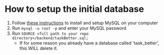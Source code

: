 # How to setup the initial database
1. Follow [these instructions](https://dev.mysql.com/doc/mysql-getting-started/en/) to install and setup MySQL on your computer
2. Run `mysql -u root -p` and enter your MySQL password
3. Run `SOURCE <full path to your repo directory>/backend/taskBetter.sql;`
   - If for some reason you already have a database called 'task_better', this WILL delete it. 
